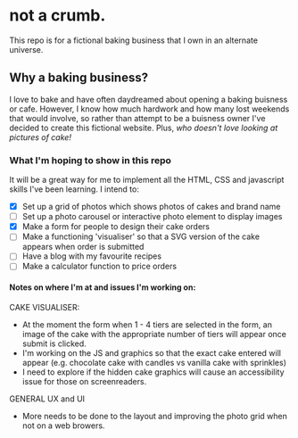 # not a crumb.

This repo is for a fictional baking business that I own in an alternate universe.

## Why a baking business?

I love to bake and have often daydreamed about opening a baking buisness or cafe. However, I know how much hardwork and how many lost weekends that would involve, so rather than attempt to be a buisness owner I've decided to create this fictional website.
Plus, _*who doesn't love looking at pictures of cake!*_

### What I'm hoping to show in this repo

It will be a great way for me to implement all the HTML, CSS and javascript skills I've been learning.
I intend to:

- [x] Set up a grid of photos which shows photos of cakes and brand name
- [ ] Set up a photo carousel or interactive photo element to display images
- [x] Make a form for people to design their cake orders
- [ ] Make a functioning 'visualiser' so that a SVG version of the cake appears when order is submitted
- [ ] Have a blog with my favourite recipes
- [ ] Make a calculator function to price orders

#### Notes on where I'm at and issues I'm working on:
CAKE VISUALISER:
- At the moment the form when 1 - 4 tiers are selected in the form, an image of the cake with the appropriate number of tiers will appear once submit is clicked. 
- I'm working on the JS and graphics so that the exact cake entered will appear  (e.g. chocolate cake with candles vs vanilla cake with sprinkles)
- I need to explore if the hidden cake graphics will cause an accessibility issue for those on screenreaders.

GENERAL UX and UI
- More needs to be done to the layout and improving the photo grid when not on a web browers. 
